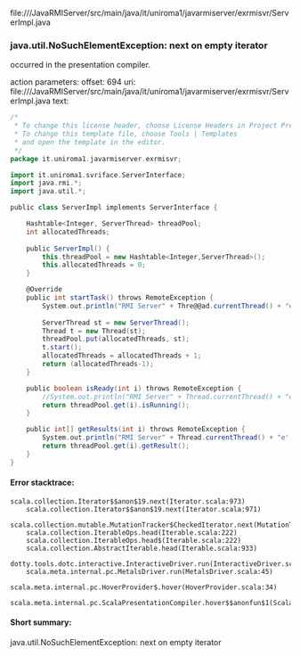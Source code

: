 file://<WORKSPACE>/JavaRMIServer/src/main/java/it/uniroma1/javarmiserver/exrmisvr/ServerImpl.java
### java.util.NoSuchElementException: next on empty iterator

occurred in the presentation compiler.

action parameters:
offset: 694
uri: file://<WORKSPACE>/JavaRMIServer/src/main/java/it/uniroma1/javarmiserver/exrmisvr/ServerImpl.java
text:
```scala
/*
 * To change this license header, choose License Headers in Project Properties.
 * To change this template file, choose Tools | Templates
 * and open the template in the editor.
 */
package it.uniroma1.javarmiserver.exrmisvr;

import it.uniroma1.svriface.ServerInterface;
import java.rmi.*;
import java.util.*;

public class ServerImpl implements ServerInterface {

    Hashtable<Integer, ServerThread> threadPool;
    int allocatedThreads;
    
    public ServerImpl() {
        this.threadPool = new Hashtable<Integer,ServerThread>();
        this.allocatedThreads = 0;
    }

    @Override
    public int startTask() throws RemoteException {
        System.out.println("RMI Server" + Thre@@ad.currentThread() + "e' stato richiesto startTask() ...");
        
        ServerThread st = new ServerThread();
        Thread t = new Thread(st);
        threadPool.put(allocatedThreads, st);
        t.start();
        allocatedThreads = allocatedThreads + 1;
        return (allocatedThreads-1);
    }

    public boolean isReady(int i) throws RemoteException {
        //System.out.println("RMI Server" + Thread.currentThread() + "e' stato richiesto isReady() ...");
        return threadPool.get(i).isRunning();
    }

    public int[] getResults(int i) throws RemoteException {
        System.out.println("RMI Server" + Thread.currentThread() + "e' stato richiesto getResults() ...");
        return threadPool.get(i).getResult();
    }
}

```



#### Error stacktrace:

```
scala.collection.Iterator$$anon$19.next(Iterator.scala:973)
	scala.collection.Iterator$$anon$19.next(Iterator.scala:971)
	scala.collection.mutable.MutationTracker$CheckedIterator.next(MutationTracker.scala:76)
	scala.collection.IterableOps.head(Iterable.scala:222)
	scala.collection.IterableOps.head$(Iterable.scala:222)
	scala.collection.AbstractIterable.head(Iterable.scala:933)
	dotty.tools.dotc.interactive.InteractiveDriver.run(InteractiveDriver.scala:168)
	scala.meta.internal.pc.MetalsDriver.run(MetalsDriver.scala:45)
	scala.meta.internal.pc.HoverProvider$.hover(HoverProvider.scala:34)
	scala.meta.internal.pc.ScalaPresentationCompiler.hover$$anonfun$1(ScalaPresentationCompiler.scala:329)
```
#### Short summary: 

java.util.NoSuchElementException: next on empty iterator